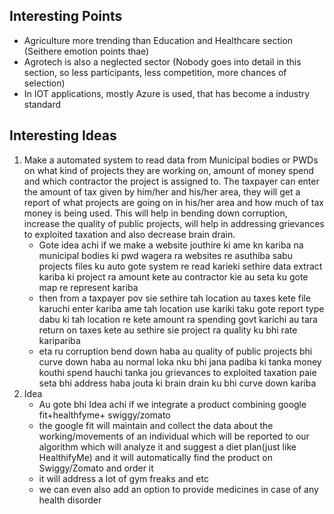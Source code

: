 ## Interesting Points
- Agriculture more trending than Education and Healthcare section (Seithere emotion points thae)
- Agrotech is also a neglected sector (Nobody goes into detail in this section, so less participants, less competition, more chances of selection)
- In IOT applications, mostly Azure is used, that has become a industry standard

## Interesting Ideas
1. Make a automated system to read data from Municipal bodies or PWDs on what kind of projects they are working on, amount of money spend and which contractor the project is assigned to. The taxpayer can enter the amount of tax given by him/her and his/her area, they will get a report of what projects are going on in his/her area and how much of tax money is being used. This will help in bending down corruption, increase the quality of public projects, will help in addressing grievances to exploited taxation and also decrease brain drain.
	- Gote idea achi if we make a website jouthire ki ame kn kariba na municipal bodies ki pwd wagera ra websites re asuthiba sabu projects files ku auto gote system re read karieki sethire data extract kariba ki project ra amount kete au contractor kie au seta ku gote map re represent kariba 
	- then from a taxpayer pov sie sethire tah location au taxes kete file karuchi enter kariba ame tah location use kariki taku gote report type dabu ki tah location re kete amount ra spending govt karichi au tara return on taxes kete au sethire sie project ra quality ku bhi rate karipariba 
	- eta ru corruption bend down haba au quality of public projects bhi curve down haba au normal loka nku bhi jana padiba ki tanka money kouthi spend hauchi tanka jou grievances to exploited taxation paie seta bhi address haba jouta ki brain drain ku bhi curve down kariba
2. Idea
	- Au gote bhi Idea achi if we integrate a product combining google fit+healthfyme+ swiggy/zomato 
	- the google fit will maintain and collect the data about the working/movements of an individual which will be reported to our algorithm which will analyze it and suggest a diet plan(just like HealthifyMe) and it will automatically find the product on Swiggy/Zomato and order it 
	- it will address a lot of gym freaks and etc 
	- we can even also add an option to provide medicines in case of any health disorder